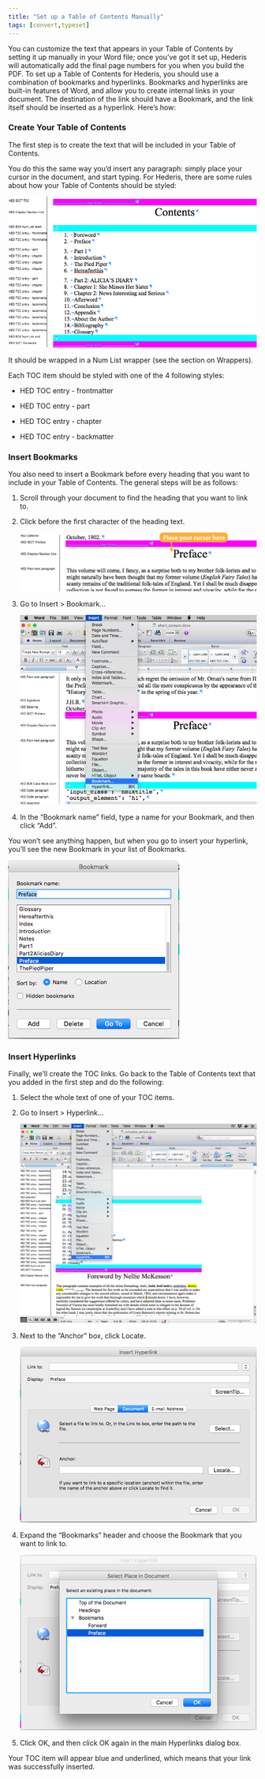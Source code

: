 ```yaml
---
title: "Set up a Table of Contents Manually"
tags: [convert,typeset]
---
```

 
<html><body><section data-type="chapter" class="hsecchapter" data-hederis-type="hsecchapter" id="setup-a-toc" data-pi-attrs="id: setup-a-toc; data-tags: convert,typeset;" role="doc-chapter" data-tags="convert,typeset" data-author-name=" " data-book-title=" " title="Set up a Table of Contents Manually"><p class="hblkp" data-hederis-type="hblkp" id="pJd1Q4Udv">You can customize the text that appears in your Table of Contents by setting it up manually in your Word file; once you&#8217;ve got it set up, Hederis will automatically add the final page numbers for you when you build the PDF. To set up a Table of Contents for Hederis, you should use a combination of bookmarks and hyperlinks. Bookmarks and hyperlinks are built-in features of Word, and allow you to create internal links in your document. The destination of the link should have a Bookmark, and the link itself should be inserted as a hyperlink. Here&#8217;s how:</p><section class="hwprsubsection" data-hederis-type="hwprsubsection" id="p5qGQWTTF" data-type="subsection" title="Create Your Table of Contents"><h1 data-hederis-type="hblktitle" class="hblktitle" id="pIEZI2OuQ">Create Your Table of Contents</h1><p class="hblkp" data-hederis-type="hblkp" id="pzYtHH7Yk">The first step is to create the text that will be included in your Table of Contents.</p><p class="hblkp" data-hederis-type="hblkp" id="pQPryMnQU">You do this the same way you&#8217;d insert any paragraph: simply place your cursor in the document, and start typing. For Hederis, there are some rules about how your Table of Contents should be styled:</p><img data-hederis-type="hblkimg" class="hblkimg" id="p6R15HKfc" src="/images/toc0_1.png" data-img-src="/images/toc0_1.png"/><p class="hblkp" data-hederis-type="hblkp" id="pqW6h53of">It should be wrapped in a Num List wrapper (see the section on Wrappers).</p><p class="hblkp" data-hederis-type="hblkp" id="pK0N6K8aa">Each TOC item should be styled with one of the 4 following styles:</p><ul class="hwprbulletlist" data-hederis-type="hwprbulletlist" id="pg76RDMEo"><li class="hblkuli" data-hederis-type="hblkuli" id="lip4ORGB0y"><p class="hblkuli" data-hederis-type="hblklip" id="pzdeYUAwe">HED TOC entry - frontmatter</p></li><li class="hblkuli" data-hederis-type="hblkuli" id="li4ZHJWRV1"><p class="hblkuli" data-hederis-type="hblklip" id="pqLOtyMv7">HED TOC entry - part</p></li><li class="hblkuli" data-hederis-type="hblkuli" id="linRS9b6Cf"><p class="hblkuli" data-hederis-type="hblklip" id="pZx0xxtGt">HED TOC entry - chapter</p></li><li class="hblkuli" data-hederis-type="hblkuli" id="lieoYPh52c"><p class="hblkuli" data-hederis-type="hblklip" id="pKIKrFNtD">HED TOC entry - backmatter</p></li></ul></section><section class="hwprsubsection" data-hederis-type="hwprsubsection" id="peuTu4Z0O" data-type="subsection" title="Insert Bookmarks"><h1 data-hederis-type="hblktitle" class="hblktitle" id="pJR5Fm9pC">Insert Bookmarks</h1><p class="hblkp" data-hederis-type="hblkp" id="pWjHSJxXv">You also need to insert a Bookmark before every heading that you want to include in your Table of Contents. The general steps will be as follows:</p><ol class="hwprnumlist" data-hederis-type="hwprnumlist" id="plgl852ma"><li class="hblkoli" data-hederis-type="hblkoli" id="ligrBwpZvz"><p class="hblkoli" data-hederis-type="hblklip" id="pdnuh1lix">Scroll through your document to find the heading that you want to link to.</p></li><li class="hblkoli" data-hederis-type="hblkoli" id="liReG5FKoa"><p class="hblkoli" data-hederis-type="hblklip" id="psO0tv9wx">Click before the first character of the heading text.</p><img data-hederis-type="hblkimg" class="hblkimg" id="pb5tGgn2e" src="/images/toc1_1.png" data-img-src="/images/toc1_1.png"/></li><li class="hblkoli" data-hederis-type="hblkoli" id="lih1d5HZ2F"><p class="hblkoli" data-hederis-type="hblklip" id="pHreT3y0l">Go to Insert &gt; Bookmark&#8230;</p><img data-hederis-type="hblkimg" class="hblkimg" id="pe2gyvsFj" src="/images/toc1_2.png" data-img-src="/images/toc1_2.png"/></li><li class="hblkoli" data-hederis-type="hblkoli" id="liVw3W8AuG"><p class="hblkoli" data-hederis-type="hblklip" id="pa10iysK2">In the &#8220;Bookmark name&#8221; field, type a name for your Bookmark, and then click &#8220;Add&#8221;.</p></li></ol><p class="hblkp" data-hederis-type="hblkp" id="ps6GcqmZr">You won&#8217;t see anything happen, but when you go to insert your hyperlink, you&#8217;ll see the new Bookmark in your list of Bookmarks.</p><img data-hederis-type="hblkimg" class="hblkimg" id="pCrRmHXho" src="/images/toc1_3.png" data-img-src="/images/toc1_3.png"/></section><section class="hwprsubsection" data-hederis-type="hwprsubsection" id="pD6hZkaqc" data-type="subsection" title="Insert Hyperlinks"><h1 data-hederis-type="hblktitle" class="hblktitle" id="pIvEhBwu4">Insert Hyperlinks</h1><p class="hblkp" data-hederis-type="hblkp" id="pn551oTgf">Finally, we&#8217;ll create the TOC links. Go back to the Table of Contents text that you added in the first step and do the following:</p><ol class="hwprnumlist" data-hederis-type="hwprnumlist" id="pytiRs6zC"><li class="hblkoli" data-hederis-type="hblkoli" id="livBMRr9QL"><p class="hblkoli" data-hederis-type="hblklip" id="p8moOYdQW">Select the whole text of one of your TOC items.</p></li><li class="hblkoli" data-hederis-type="hblkoli" id="lisJsJaGmu"><p class="hblkoli" data-hederis-type="hblklip" id="pxCuJqSTa">Go to Insert &gt; Hyperlink&#8230;</p><img data-hederis-type="hblkimg" class="hblkimg" id="pOD7naYBy" src="/images/hyperlink1.png" data-img-src="/images/hyperlink1.png"/></li><li class="hblkoli" data-hederis-type="hblkoli" id="liqdtOoafA"><p class="hblkoli" data-hederis-type="hblklip" id="pU8d1bq3Z">Next to the &#8220;Anchor&#8221; box, click Locate.</p><img data-hederis-type="hblkimg" class="hblkimg" id="paMtXVqDk" src="/images/hyperlink2.png" data-img-src="/images/hyperlink2.png"/></li><li class="hblkoli" data-hederis-type="hblkoli" id="lifMe8Ekba"><p class="hblkoli" data-hederis-type="hblklip" id="pe7KPbx7f">Expand the &#8220;Bookmarks&#8221; header and choose the Bookmark that you want to link to.</p><img data-hederis-type="hblkimg" class="hblkimg" id="pl77VYZum" src="/images/hyperlink4.png" data-img-src="/images/hyperlink4.png"/></li><li class="hblkoli" data-hederis-type="hblkoli" id="liE5LGQor2"><p class="hblkoli" data-hederis-type="hblklip" id="px3Hyw9mO">Click OK, and then click OK again in the main Hyperlinks dialog box.</p></li></ol><p class="hblkp" data-hederis-type="hblkp" id="peyCrlPOq">Your TOC item will appear blue and underlined, which means that your link was successfully inserted.</p></section></section></body></html>
